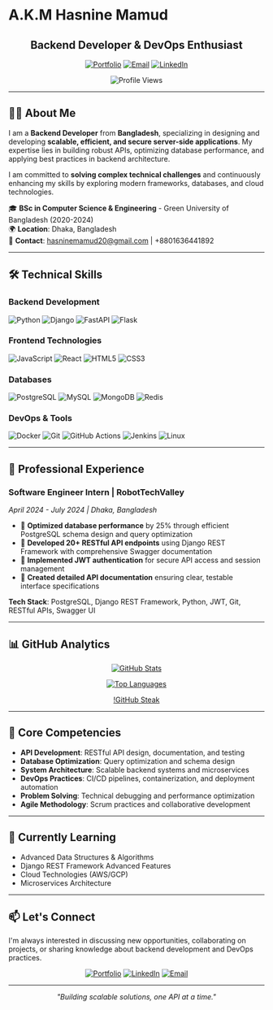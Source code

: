 # A.K.M Hasnine Mamud

<div align="center">

## Backend Developer & DevOps Enthusiast

[![Portfolio](https://img.shields.io/badge/Portfolio-hasninemamud.vercel.app-blue?style=for-the-badge&logo=vercel)](https://hasninemamud.vercel.app)
[![Email](https://img.shields.io/badge/Email-hasninemamud20@gmail.com-red?style=for-the-badge&logo=gmail)](mailto:hasninemamud20@gmail.com)
[![LinkedIn](https://img.shields.io/badge/LinkedIn-Connect-blue?style=for-the-badge&logo=linkedin)](https://linkedin.com/in/a.k.m-hasnine-mamud)

![Profile Views](https://komarev.com/ghpvc/?username=hasninemamud&label=Profile%20views&color=0e75b6&style=flat)

</div>

---

## 👨‍💻 About Me

I am a **Backend Developer** from **Bangladesh**, specializing in designing and developing **scalable, efficient, and secure server-side applications**. My expertise lies in building robust APIs, optimizing database performance, and applying best practices in backend architecture.

I am committed to **solving complex technical challenges** and continuously enhancing my skills by exploring modern frameworks, databases, and cloud technologies.

🎓 **BSc in Computer Science & Engineering** - Green University of Bangladesh (2020-2024)  
🌍 **Location**: Dhaka, Bangladesh  
📧 **Contact**: hasninemamud20@gmail.com | +8801636441892

---

## 🛠️ Technical Skills

### Backend Development
![Python](https://img.shields.io/badge/Python-3776AB?style=for-the-badge&logo=python&logoColor=white)
![Django](https://img.shields.io/badge/Django-092E20?style=for-the-badge&logo=django&logoColor=white)
![FastAPI](https://img.shields.io/badge/FastAPI-009688?style=for-the-badge&logo=fastapi&logoColor=white)
![Flask](https://img.shields.io/badge/Flask-000000?style=for-the-badge&logo=flask&logoColor=white)

### Frontend Technologies
![JavaScript](https://img.shields.io/badge/JavaScript-F7DF1E?style=for-the-badge&logo=javascript&logoColor=black)
![React](https://img.shields.io/badge/React-20232A?style=for-the-badge&logo=react&logoColor=61DAFB)
![HTML5](https://img.shields.io/badge/HTML5-E34F26?style=for-the-badge&logo=html5&logoColor=white)
![CSS3](https://img.shields.io/badge/CSS3-1572B6?style=for-the-badge&logo=css3&logoColor=white)

### Databases
![PostgreSQL](https://img.shields.io/badge/PostgreSQL-316192?style=for-the-badge&logo=postgresql&logoColor=white)
![MySQL](https://img.shields.io/badge/MySQL-4479A1?style=for-the-badge&logo=mysql&logoColor=white)
![MongoDB](https://img.shields.io/badge/MongoDB-4EA94B?style=for-the-badge&logo=mongodb&logoColor=white)
![Redis](https://img.shields.io/badge/Redis-DC382D?style=for-the-badge&logo=redis&logoColor=white)

### DevOps & Tools
![Docker](https://img.shields.io/badge/Docker-2CA5E0?style=for-the-badge&logo=docker&logoColor=white)
![Git](https://img.shields.io/badge/Git-F05032?style=for-the-badge&logo=git&logoColor=white)
![GitHub Actions](https://img.shields.io/badge/GitHub_Actions-2088FF?style=for-the-badge&logo=github-actions&logoColor=white)
![Jenkins](https://img.shields.io/badge/Jenkins-D24939?style=for-the-badge&logo=jenkins&logoColor=white)
![Linux](https://img.shields.io/badge/Linux-FCC624?style=for-the-badge&logo=linux&logoColor=black)

---

## 💼 Professional Experience

### **Software Engineer Intern** | RobotTechValley
*April 2024 - July 2024 | Dhaka, Bangladesh*

- 🚀 **Optimized database performance** by 25% through efficient PostgreSQL schema design and query optimization
- 🔧 **Developed 20+ RESTful API endpoints** using Django REST Framework with comprehensive Swagger documentation
- 🔐 **Implemented JWT authentication** for secure API access and session management
- 📝 **Created detailed API documentation** ensuring clear, testable interface specifications

**Tech Stack**: PostgreSQL, Django REST Framework, Python, JWT, Git, RESTful APIs, Swagger UI

---


## 📊 GitHub Analytics

<div align="center">

[![GitHub Stats](https://github-readme-stats.vercel.app/api?username=hasninemamud&show_icons=true&theme=algolia&hide_border=true&count_private=true&bg_color=0D1117&title_color=58A6FF&text_color=7D8590&icon_color=39D353)](https://github-readme-stats.vercel.app/api?username=hasninemamud&show_icons=true&theme=algolia&hide_border=true&count_private=true&bg_color=0D1117&title_color=58A6FF&text_color=7D8590&icon_color=39D353)

[![Top Languages](https://github-readme-stats.vercel.app/api/top-langs/?username=hasninemamud&layout=compact&theme=algolia&hide_border=true&bg_color=0D1117&title_color=58A6FF&text_color=7D8590)](https://github-readme-stats.vercel.app/api/top-langs/?username=hasninemamud&layout=compact&theme=algolia&hide_border=true&bg_color=0D1117&title_color=58A6FF&text_color=7D8590)

[!GitHub Steak](https://github-readme-streak-stats.herokuapp.com/?user=hasninemamud&theme=algolia&hide_border=true&background=0D1117&ring=39D353&fire=39D353&currStreakLabel=39D353&sideNums=58A6FF&currStreakNum=58A6FF&dates=7D8590)

</div>

---

## 🎯 Core Competencies

- **API Development**: RESTful API design, documentation, and testing
- **Database Optimization**: Query optimization and schema design
- **System Architecture**: Scalable backend systems and microservices
- **DevOps Practices**: CI/CD pipelines, containerization, and deployment automation
- **Problem Solving**: Technical debugging and performance optimization
- **Agile Methodology**: Scrum practices and collaborative development

---

## 🌱 Currently Learning

- Advanced Data Structures & Algorithms
- Django REST Framework Advanced Features
- Cloud Technologies (AWS/GCP)
- Microservices Architecture

---

## 📫 Let's Connect

I'm always interested in discussing new opportunities, collaborating on projects, or sharing knowledge about backend development and DevOps practices.

<div align="center">

[![Portfolio](https://img.shields.io/badge/🌐_Portfolio-Visit_My_Website-blue?style=for-the-badge)](https://hasninemamud.vercel.app)
[![LinkedIn](https://img.shields.io/badge/💼_LinkedIn-Let's_Connect-blue?style=for-the-badge)](https://linkedin.com/in/a.k.m-hasnine-mamud)
[![Email](https://img.shields.io/badge/📧_Email-Get_In_Touch-red?style=for-the-badge)](mailto:hasninemamud20@gmail.com)

</div>

---

<div align="center">

*"Building scalable solutions, one API at a time."*

</div>
